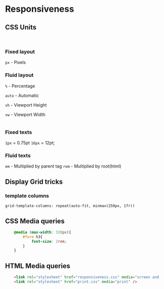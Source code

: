 # Responsiveness

## CSS Units

<br/>

### Fixed layout 
`px` - Pixels

### Fluid layout
`%` - Percentage

`auto` - Automatic

`vh` - Viewport Height

`vw` - Viewport Width

#

### Fixed texts
`1px` = 0.75pt
`16px` = 12pt;

### Fluid texts
`em` - Multiplied by parent tag
`rem` - Multiplied by root(html)

## Display Grid tricks

### template columns
`grid-template-columns: repeat(auto-fit, minmax(250px, 1fr))`

## CSS Media queries

```css
    @media (max-width: 320px){
        #form h3{
            font-size: 2rem;
        }
    }
```
## HTML Media queries

```html
    <link rel="stylesheet" href="responsiveness.css" media="screen and (max-width: 890px)" />
    <link rel="stylesheet" href="print.css" media="print" />
```


